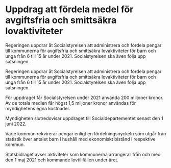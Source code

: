 # Uppdrag att fördela medel för avgiftsfria och smittsäkra lovaktiviteter

Regeringen uppdrar åt Socialstyrelsen att administrera och fördela pengar till kommunerna för avgiftsfria och smittsäkra lovaktiviteter för barn och unga från 6 till 15 år under 2021. Socialstyrelsen ska även följa upp satsningen.

Regeringen uppdrar åt Socialstyrelsen att administrera och fördela pengar till kommunerna för avgiftsfria och smittsäkra lovaktiviteter för barn och unga från 6 till 15 år under 2021. Socialstyrelsen ska även följa upp satsningen.

För uppdraget får Socialstyrelsen under 2021 använda 200 miljoner kronor. Av de totala medlen får högst 1,5 miljoner kronor användas för myndighetens egna kostnader.

Myndigheten slutredovisar uppdraget till Socialdepartementet senast den 1 juni 2022.

Varje kommun rekvirerar pengar enligt en fördelningsnyckeln som utgår från statistik över antalet barn i hushåll med ekonomiskt bistånd i respektive kommun.

Statsbidraget avser aktiviteter som kommunerna arrangerar från och med den 1 maj 2021 och kommande lovtillfällen under året.
